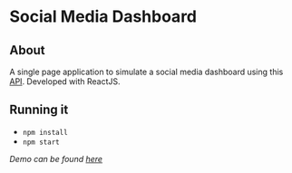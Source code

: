 # Social Media Dashboard

## About

A single page application to simulate a social media dashboard using this [API](https://jsonplaceholder.typicode.com). Developed with ReactJS. 

## Running it
- `npm install` 
- `npm start`

_Demo can be found [here](https://fierce-dusk-60480.herokuapp.com/)_


